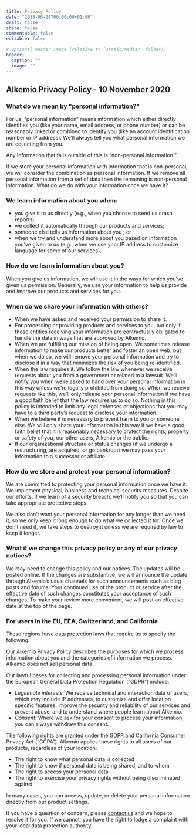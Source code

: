 ```yaml
---
title: Privacy Policy
date: "2018-06-28T00:00:00+01:00"
draft: false
share: false
commentable: false
editable: false

# Optional header image (relative to `static/media/` folder).
header:
  caption: ""
  image: ""
---
```


## Alkemio Privacy Policy - 10 November 2020

### What do we mean by "personal information?"

For us, “personal information” means information which either directly identifies you (like your name, email address, or phone number) or can be reasonably linked or combined to identify you (like an account identification number or IP address). We’ll always tell you what personal information we are collecting from you.

Any information that falls outside of this is “non-personal information.”

If we store your personal information with information that is non-personal, we will consider the combination as personal information. If we remove all personal information from a set of data then the remaining is non-personal information.
What do we do with your information once we have it?

### We learn information about you when:

- you give it to us directly (e.g., when you choose to send us crash reports);
- we collect it automatically through our products and services;
- someone else tells us information about you ; or
- when we try and understand more about you based on information you’ve given to us (e.g., when we use your IP address to customize language for some of our services).

### How do we learn information about you?

When you give us information, we will use it in the ways for which you’ve given us permission. Generally, we use your information to help us provide and improve our products and services for you.

### When do we share your information with others?

- When we have asked and received your permission to share it.
- For processing or providing products and services to you, but only if those entities receiving your information are contractually obligated to handle the data in ways that are approved by Alkemio.
- When we are fulfilling our mission of being open. We sometimes release information to make our products better and foster an open web, but when we do so, we will remove your personal information and try to disclose it in a way that minimizes the risk of you being re-identified.
- When the law requires it. We follow the law whenever we receive requests about you from a government or related to a lawsuit. We’ll notify you when we’re asked to hand over your personal information in this way unless we’re legally prohibited from doing so. When we receive requests like this, we’ll only release your personal information if we have a good faith belief that the law requires us to do so. Nothing in this policy is intended to limit any legal defenses or objections that you may have to a third party’s request to disclose your information.
- When we believe it is necessary to prevent harm to you or someone else. We will only share your information in this way if we have a good faith belief that it is reasonably necessary to protect the rights, property or safety of you, our other users, Alkemio or the public.
- If our organizational structure or status changes (if we undergo a restructuring, are acquired, or go bankrupt) we may pass your information to a successor or affiliate.

### How do we store and protect your personal information?

We are committed to protecting your personal information once we have it. We implement physical, business and technical security measures. Despite our efforts, if we learn of a security breach, we’ll notify you so that you can take appropriate protective steps.

We also don’t want your personal information for any longer than we need it, so we only keep it long enough to do what we collected it for. Once we don’t need it, we take steps to destroy it unless we are required by law to keep it longer.

### What if we change this privacy policy or any of our privacy notices?

We may need to change this policy and our notices. The updates will be posted online. If the changes are substantive, we will announce the update through Alkemio’s usual channels for such announcements such as blog posts and forums. Your continued use of the product or service after the effective date of such changes constitutes your acceptance of such changes. To make your review more convenient, we will post an effective date at the top of the page.


### For users in the EU, EEA, Switzerland, and California

These regions have data protection laws that require us to specify the following:

Our Alkemio Privacy Policy describes the purposes for which we process information about you and the categories of information we process. Alkemio does not sell personal data.

Our lawful bases for collecting and processing personal information under the European General Data Protection Regulation (“GDPR”) include:

- *Legitimate interests*: We receive technical and interaction data of users, which may include IP addresses, to customize and offer location specific features, improve the security and reliability of our services and prevent abuse, and to understand where people learn about Alkemio.
- *Consent*: Where we ask for your consent to process your information, you can always withdraw this consent.

The following rights are granted under the GDPR and California Consumer Privacy Act (“CCPA”). Alkemio applies these rights to all users of our products, regardless of your location:

- The right to know what personal data is collected
- The right to know if personal data is being shared, and to whom
- The right to access your personal data
- The right to exercise your privacy rights without being discriminated against

In many cases, you can access, update, or delete your personal information directly from our product settings.

If you have a question or concern, please [contact us](https://alkem.io/about)  and we hope to resolve it for you. If we cannot, you have the right to lodge a complaint with your local data protection authority.

